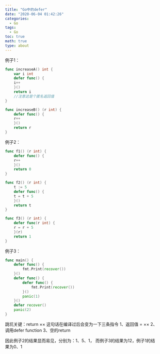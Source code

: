 ```yaml
---
title: "Go中的defer"
date: "2020-06-04 01:42:26"
categories:
  - Go
tags:
  - Go
toc: true
math: true
type: about
---
```


例子1：

```go
func increaseA() int {
    var i int
    defer func() {
    i++
    }()
    return i
    //注意这是个匿名返回值
}

func increaseB() (r int) {
    defer func() {
    r++
    }()
    return r
}
```

例子2：

```go
func f1() (r int) {
    defer func() {
    r++
    }()
    return 0
}

func f2() (r int) {
    t := 5
    defer func() {
    t = t + 5
    }()
    return t
}

func f3() (r int) {
    defer func(r int) {
    r = r + 5
    }(r)
    return 1
}
```

例子3：

```go
func main() {
    defer func() {
    	fmt.Print(recover())
    }()
    defer func() {
    	defer func() {
    		fmt.Print(recover())
    	}()
    	panic(1)
    }()
    defer recover()
    panic(2)
}
```

跳坑关键：return ×× 这句话在编译过后会变为一下三条指令 1、返回值 = ×× 2、调用defer function 3、空的return

因此例子2的结果显而易见，分别为：1、5、1， 而例子3的结果为12，例子1的结果为0、1